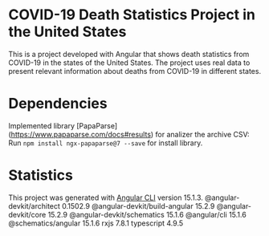 # COVID-19 Death Statistics Project in the United States
This is a project developed with Angular that shows death statistics from COVID-19 in the states of the United States. The project uses real data to present relevant information about deaths from COVID-19 in different states.

# Dependencies
Implemented library [PapaParse] (https://www.papaparse.com/docs#results) for analizer the archive CSV:
Run `npm install ngx-papaparse@7 --save` for install library.

# Statistics
This project was generated with [Angular CLI](https://github.com/angular/angular-cli) version 15.1.3.
@angular-devkit/architect       0.1502.9
@angular-devkit/build-angular   15.2.9
@angular-devkit/core            15.2.9
@angular-devkit/schematics      15.1.6
@angular/cli                    15.1.6
@schematics/angular             15.1.6
rxjs                            7.8.1
typescript                      4.9.5



